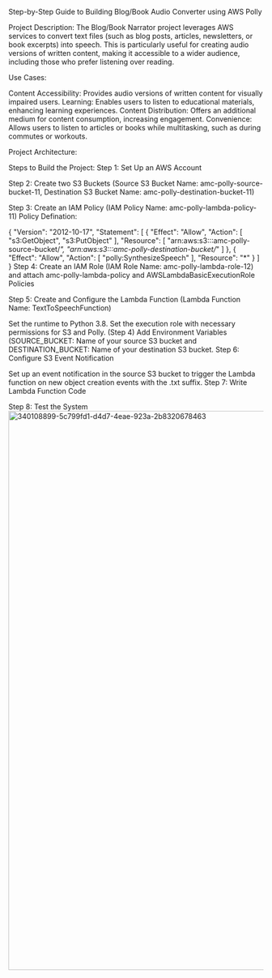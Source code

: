 Step-by-Step Guide to Building Blog/Book Audio Converter using AWS Polly

Project Description:
The Blog/Book Narrator project leverages AWS services to convert text files (such as blog posts, articles, newsletters, or book excerpts) into speech. This is particularly useful for creating audio versions of written content, making it accessible to a wider audience, including those who prefer listening over reading.

Use Cases:

Content Accessibility: Provides audio versions of written content for visually impaired users.
Learning: Enables users to listen to educational materials, enhancing learning experiences.
Content Distribution: Offers an additional medium for content consumption, increasing engagement.
Convenience: Allows users to listen to articles or books while multitasking, such as during commutes or workouts.

Project Architecture:















Steps to Build the Project:
Step 1: Set Up an AWS Account

Step 2: Create two S3 Buckets (Source S3 Bucket Name: amc-polly-source-bucket-11, Destination S3 Bucket Name: amc-polly-destination-bucket-11)

Step 3: Create an IAM Policy (IAM Policy Name: amc-polly-lambda-policy-11)
Policy Defination:

{
  "Version": "2012-10-17",
  "Statement": [
      {
          "Effect": "Allow",
          "Action": [
           "s3:GetObject",
              "s3:PutObject"
          ],
          "Resource": [
              "arn:aws:s3:::amc-polly-source-bucket/*",
              "arn:aws:s3:::amc-polly-destination-bucket/*"
          ]
      },
      {
          "Effect": "Allow",
          "Action": [
              "polly:SynthesizeSpeech"
          ],
          "Resource": "*"
      }
  ]
}
Step 4: Create an IAM Role (IAM Role Name: amc-polly-lambda-role-12) and attach amc-polly-lambda-policy and AWSLambdaBasicExecutionRole Policies

Step 5: Create and Configure the Lambda Function (Lambda Function Name: TextToSpeechFunction)

Set the runtime to Python 3.8.
Set the execution role with necessary permissions for S3 and Polly. (Step 4)
Add Environment Variables (SOURCE_BUCKET: Name of your source S3 bucket and DESTINATION_BUCKET: Name of your destination S3 bucket.
Step 6: Configure S3 Event Notification

Set up an event notification in the source S3 bucket to trigger the Lambda function on new object creation events with the .txt suffix.
Step 7: Write Lambda Function Code

Step 8: Test the System
<img width="1104" alt="340108899-5c799fd1-d4d7-4eae-923a-2b8320678463" src="https://github.com/user-attachments/assets/bf676b3b-234c-412b-ab5f-9518322b293b" />
